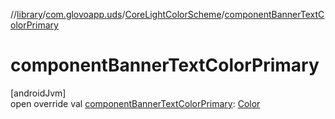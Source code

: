 //[library](../../../index.md)/[com.glovoapp.uds](../index.md)/[CoreLightColorScheme](index.md)/[componentBannerTextColorPrimary](component-banner-text-color-primary.md)

# componentBannerTextColorPrimary

[androidJvm]\
open override val [componentBannerTextColorPrimary](component-banner-text-color-primary.md): [Color](https://developer.android.com/reference/kotlin/androidx/compose/ui/graphics/Color.html)
